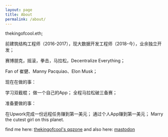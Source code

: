 ```yaml
---
layout: page
title: About
permalink: /about/
---
```

thekingofcool.eth;

前建筑结构工程师（2016-2017），现大数据开发工程师（2018-今），业余独立开发；

赛博朋克，摇滚，拳击，马拉松，Decentralize Everything；

Fan of 崔健、Manny Pacquiao、Elon Musk；

现在在做的事：

学习双截棍；
做一个自己的App；
全程马拉松破三备赛；

准备要做的事：

在Upwork完成一份远程任务赚到第一美元；
通过个人App赚到第一美元；
Marry the cutest girl on this planet.

find me here: [thekingofcool's qqzone](https://thekingof.cool)
and also here: [mastodon](https://@thekingofcool@mastodon.social)
